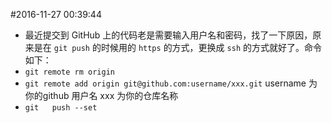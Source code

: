#2016-11-27 00:39:44
- 最近提交到 GitHub 上的代码老是需要输入用户名和密码，找了一下原因，原来是在 `git push` 的时候用的 `https` 的方式，更换成 `ssh` 的方式就好了。命令如下：
- `git remote rm origin`
- `git remote add origin git@github.com:username/xxx.git` username 为你的github 用户名 xxx 为你的仓库名称
- `git   push --set`